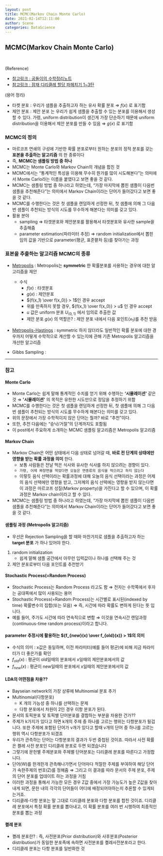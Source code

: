 ```yaml
---
layout: post
title: MCMC(Markov Chain Monte Carlo)
date: 2021-02-14T12:11:00
author: Scene
categories: DataScience
---
```


## __MCMC(Markov Chain Monte Carlo)__
<br>

(Reference)
- [참고링크 : 공돌이의 수학정리노트](https://angeloyeo.github.io/2020/09/17/MCMC.html)<br>
- [참고링크 : 잠재 디리클레 할당 파헤치기 1~3탄](https://bab2min.tistory.com/567?category=673750)

(용어 정리)
- 타켓 분포 : 우리가 샘플을 추출하고자 하는 유사 확률 분포 $\Rightarrow$ $f(x)$ 로 표기함
- 제안 분포 : 제안 분포 는 우리가 쉽게 샘플을 추출할 수 있는 분포를 이용해서 생성할 수 있다. 가령, uniform distribution이 생긴게 가장 단순하기 때문에 uniform distribution을 이용해서 제안 분포를 만들 수 있음 $\Rightarrow$ $g(x)$ 로 표기함

### __MCMC의 정의__
- 마르코프 연쇄의 구성에 기반한 확률 분포로부터 원하는 분포의 정적 분포를 갖는 __표본을 추출하는 알고리즘__ 의 한 종류이다
- 즉, __MCMC는 샘플링 방법 중 하나__
- MCMC는 Monte Carlo와 Markov Chain의 개념을 합친 것
- MCMC에서는 “통계적인 특성을 이용해 무수히 뭔가를 많이 시도해본다”는 의미에서 Monte Carlo라는 이름을 붙였다고 보면 좋을 것 같다.
- MCMC는 샘플링 방법 중 하나라고 하였는데, “가장 마지막에 뽑힌 샘플이 다음번 샘플을 추천해준다”는 의미에서 Markov Chain이라는 단어가 들어갔다고 보면 좋을 것 같다.
- MCMC를 수행한다는 것은 첫 샘플을 랜덤하게 선정한 뒤, 첫 샘플에 의해 그 다음번 샘플이 추천되는 방식의 시도를 무수하게 해본다는 의미를 갖고 있다.
- 활용 분야
  - sampling $\Rightarrow$ 타겟분포와 제안분포를 활용해서 타겟분포와 유사한 sample을 추출해줌
  - parameter estimation(파라미터 추정) $\Rightarrow$ random initialization에서 뽑힌 임의 값을 기반으로 parameter(평균, 표준폍차 등)를 찾아가는 과정

### __표본을 추출하는 알고리즘 MCMC의 종류__
- [Metropolis](https://angeloyeo.github.io/2020/09/17/MCMC.html) : Metropolis는 __symmetric__ 한 확률분포를 사용하는 경우에 대한 알고리즘을 제안
  - 수식
    - $f(x)$ : 타겟분포
    - $g(x)$ : 제안분포
    - ${f(x_1) \over f(x_0)} > 1$인 경우 accept
    - 위를 만족하지 못할 경우, ${f(x_1) \over f(x_0)} > u$ 인 경우 accept
    - $u$ 값은 uniform 분포 $U_{(0,1)}$ 에서 임의로 추출한 값
    - 제안 분포 $g(x)$ 의 역할은? : 제안 분포 내에서 다음 포인트($x_1$)를 추천 받음
- [Metropolis-Hastings](https://angeloyeo.github.io/2020/09/17/MCMC.html) : symmetric 하지 않더라도 일반적인 확률 분포에 대한 경우까지 어떻게 수학적으로 계산할 수 있는지에 관해 기존 Metropolis 알고리즘을 개선한 알고리즘

- Gibbs Sampling :

---

### __참고__

#### Monte Carlo
- Monte Carlo는 쉽게 말해 통계적인 수치를 얻기 위해 수행하는 __‘시뮬레이션’__ 같은 것 $\Rightarrow$ __'시뮬레이션'__ 의 목적은 유한한 시도만으로 정답을 추정하기 위함
- MCMC를 수행한다는 것은 첫 샘플을 랜덤하게 선정한 뒤, 첫 샘플에 의해 그 다음번 샘플이 추천되는 방식의 시도를 무수하게 해본다는 의미를 갖고 있다.
- 위의 문장에서 가장 수학적이지 않은 단어는 뭘까? 바로 “추천”이다.
- 또한, 추천 다음에는 “승낙/거절”의 단계까지도 포함됨
- 이 post에서 주요하게 소개하는 MCMC 샘플링 알고리즘은 Metropolis 알고리즘

#### Markov Chain
- Markov Chain은 어떤 상태에서 다음 상태로 넘어갈 때, __바로 전 단계의 상태에만 영향을 받는 확률 과정을 의미__ 한다.
  - 보통 사람들은 전날 먹은 식사와 유사한 식사를 하지 않으려는 경향이 있다.
  - `가령, 어제 짜장면을 먹었다면 오늘은 면종류의 음식을 먹으려고 하지 않는다`
  - 이렇듯 음식 선택이라는 확률과정에 대해 오늘의 음식 선택이라는 과정은 어제의 음식 선택에만 영향을 받고, 그저께의 음식 선택에는 영향을 받지 않는다면 이 과정은 마르코프 성질(Markov property)을 가진다고 할 수 있으며, 이 확률 과정은 Markov chain이라고 할 수 있다.
- MCMC는 샘플링 방법 중 하나라고 하였는데, “가장 마지막에 뽑힌 샘플이 다음번 샘플을 추천해준다”는 의미에서 Markov Chain이라는 단어가 들어갔다고 보면 좋을 것 같다.

#### 샘플링 과정 (Metropolis 알고리즘)
- 우선은 Rejection Sampling을 할 때와 마찬가지로 샘플을 추출하고자 하는 __target 분포__ 가 하나 있어야 한다.
1. random initialization
    - 쉽게 말해 샘플 공간에서 아무런 입력값이나 하나를 선택해 주는 것
2. 제안 분포로부터 다음 포인트를 추천받기


#### Stochastic Process(=Random Process)
- Stochastic Process는 Random Process 라고도 함 $\Rightarrow$ 전자는 수학쪽에서 후자는 공대쪽에서 많이 사용되는 용어
- Stochastic Process(=Random Process)는 시간별로 표시된(indexed by time) 확률변수의 집합(또는 모음) $\Rightarrow$ 즉, 시간에 따라 확률도 변하게 된다는 뜻 입니다.
- 예를 들어, 주가도 시간에 따라 연속적으로 변함 $\Rightarrow$ 이것을 연속시간 랜덤과정(continuous-time random process)이라고 합니다.

#### parameter 추정시에 활용하는 ${f_{new}(x) \over f_{old}(x)} > 1$의 의미
- 수식의 의미 : x값은 동일하며, 이전 파라미터(예를 들어 평균)에 비해 지금 파라미터가 더 좋은가를 확인
- ${f_{old}(x)}$ : 평균이 old일때의 분포에서 x일때의 제안분포에서의 값
- ${f_{new}(x)}$ : 평균이 new일때의 분포에서 x일때의 제안분포에서의 값

#### LDA의 어떤점을 차용??
- Bayseian network의 가장 상류에 Multinomial 분포 추가
- Multinomial(다항분포)
  - K 개의 가능성 중 하나를 선택하는 문제
  - 다항 분포에서 차원이 2인 경우 이항 분포가 된다.
- 문서의 토픽분포 및 토픽별 단어분포를 결합하는 부분을 차용한 건가??
- 주제가 k가지가 있다고 하면 k개의 주제 중 하나를 고르는 행위는 다항분포가 될겁니다. 또한 주제에 포함된 단어가 v개가 있다고 할때 v개의 단어 중 하나를 고르는 행위 역시 다항분포가 되겠죠
- 우리가 관측하는 단어는 다항분포의 결과가 두번 중첩된 것이죠. 따라서 사전 확률은 켤레 사전 분포인 디리클레 분포로 두면 되겠습니다
- 그렇기에 문헌별 주제분포와 주제별 단어분포는 디리클레 분포를 따른다고 가정합니다.
- 단어(W)를 한개한개 관측해나가면서 단어마다 적절한 주제를 부여하여 해당 단어가 속한주제의 번호(Z)를 정해줌 $\Rightarrow$ 그리고 이 결과를 따라 문서의 주제 분포, 주제의 단어 분포를 업데이트 하는 과정을 거침
- 이러한 과정을 통해서 가능한 모든 경우 Z값 중에서 가장 가능도가 높은 Z값을 찾아내게 되면, 문헌 내의 각각의 단어들이 어디에 배정되어야하는지 추론할 수 있게되는거죠.
- 디리클레-다항 분포는 말 그대로 디리클레 분포와 다항 분포를 합친 것이죠. 디리클레 분포에서 특정 확률 분포를 뽑아내고, 이 확률 분포를 여러 번 시행하여 최종적인 분포를 뽑는 과정

#### 켤레 분포
- 켤레 분포란? : 즉, 사전분포(Prior distribution)와 사후분포(Posterior distribution)가 동일한 분포족에 속하면 사전분포를 켤레사전분포라고 한다.
- 디리클레 분포는 다항 분포를 일반화한 것

